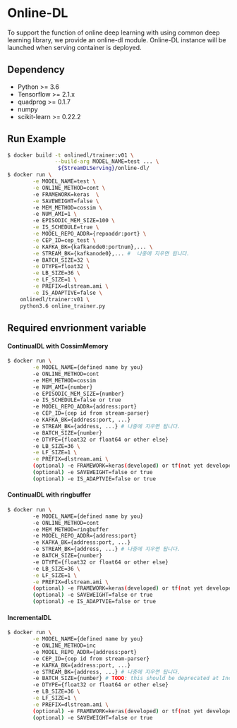 # Online-DL
To support the function of online deep learning with using common deep learning library, we provide an online-dl module.
Online-DL instance will be launched when serving container is deployed.

## Dependency
* Python >= 3.6
* Tensorflow >= 2.1.x
* quadprog >= 0.1.7
* numpy
* scikit-learn >= 0.22.2

## Run Example
```bash
$ docker build -t onlinedl/trainer:v01 \
               --build-arg MODEL_NAME=test ... \
                ${StreamDLServing}/online-dl/
$ docker run \
        -e MODEL_NAME=test \
        -e ONLINE_METHOD=cont \ 
        -e FRAMEWORK=keras  \
        -e SAVEWEIGHT=false \ 
        -e MEM_METHOD=cossim \ 
        -e NUM_AMI=1 \ 
        -e EPISODIC_MEM_SIZE=100 \
        -e IS_SCHEDULE=true \
        -e MODEL_REPO_ADDR={repoaddr:port} \
        -e CEP_ID=cep_test \
        -e KAFKA_BK={kafkanode0:portnum},... \
        -e STREAM_BK={kafkanode0},... #  나중에 지우면 됩니다.
        -e BATCH_SIZE=32 \
        -e DTYPE=float32 \
        -e LB_SIZE=36 \
        -e LF_SIZE=1 \
        -e PREFIX=dlstream.ami \
        -e IS_ADAPTIVE=false \
    onlinedl/trainer:v01 \
    python3.6 online_trainer.py
```

## Required envrionment variable
#### ContinualDL with CossimMemory
```bash
$ docker run \
        -e MODEL_NAME={defined name by you}
        -e ONLINE_METHOD=cont
        -e MEM_METHOD=cossim
        -e NUM_AMI={number}
        -e EPISODIC_MEM_SIZE={number}
        -e IS_SCHEDULE=false or true
        -e MODEL_REPO_ADDR={address:port}
        -e CEP_ID={cep id from stream-parser}
        -e KAFKA_BK={address:port, ...}
        -e STREAM_BK={address, ...} # 나중에 지우면 됩니다.
        -e BATCH_SIZE={number}
        -e DTYPE={float32 or float64 or other else}
        -e LB_SIZE=36 \
        -e LF_SIZE=1 \
        -e PREFIX=dlstream.ami \
        (optional) -e FRAMEWORK=keras(developed) or tf(not yet developed)
        (optional) -e SAVEWEIGHT=false or true
        (optional) -e IS_ADAPTVIE=false or true
```

#### ContinualDL with ringbuffer
```bash
$ docker run \ 
        -e MODEL_NAME={defined name by you}
        -e ONLINE_METHOD=cont
        -e MEM_METHOD=ringbuffer
        -e MODEL_REPO_ADDR={address:port}
        -e KAFKA_BK={address:port, ...}
        -e STREAM_BK={address, ...} # 나중에 지우면 됩니다.
        -e BATCH_SIZE={number}
        -e DTYPE={float32 or float64 or other else}
        -e LB_SIZE=36 \
        -e LF_SIZE=1 \
        -e PREFIX=dlstream.ami \
        (optional) -e FRAMEWORK=keras(developed) or tf(not yet developed)
        (optional) -e SAVEWEIGHT=false or true
        (optional) -e IS_ADAPTVIE=false or true
```

#### IncrementalDL
```bash
$ docker run \
        -e MODEL_NAME={defined name by you}
        -e ONLINE_METHOD=inc
        -e MODEL_REPO_ADDR={address:port}
        -e CEP_ID={cep id from stream-parser}
        -e KAFKA_BK={address:port, ...}
        -e STREAM_BK={address, ...} # 나중에 지우면 됩니다.
        -e BATCH_SIZE={number} # TODO: this should be deprecated at IncrementalDL
        -e DTYPE={float32 or float64 or other else}
        -e LB_SIZE=36 \
        -e LF_SIZE=1 \
        -e PREFIX=dlstream.ami \
        (optional) -e FRAMEWORK=keras(developed) or tf(not yet developed)
        (optional) -e SAVEWEIGHT=false or true
```